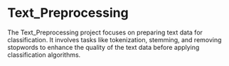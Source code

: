 # Text_Preprocessing
The Text_Preprocessing project focuses on preparing text data for classification. It involves tasks like tokenization, stemming, and removing stopwords to enhance the quality of the text data before applying classification algorithms.
